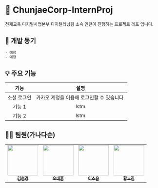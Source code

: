 # 🏢 ChunjaeCorp-InternProj

천재교육 디지털사업본부 디지털러닝팀 소속 인턴이 진행하는 프로젝트 레포 입니다.

## 📝 개발 동기

```sh
- 예정
- 예정
```

## 💡 주요 기능

|기능|설명|
|:---:|:---:|
|소셜 로그인|카카오 계정을 이용해 로그인할 수 있습니다.|
|기능 1|lstm|
|기능 2|lstm|

<!--
## 💻 전체 서버 구조

<img width="1300" alt="전체 서버" src="https://github.com/SP0F0/.github/assets/62829894/06ba3977-6e72-429d-af49-e8a55ebdb02e">

## 💻 포트폴리오 서버 구조

<img width="1357" alt="포트폴리오 서버" src="https://github.com/SP0F0/.github/assets/62829894/79199e99-12db-47ef-9e81-e1a172441a5a">

## 💻 인증 서버 구조

<img width="1345" alt="인증 서버" src="https://github.com/SP0F0/.github/assets/62829894/c97a331d-f289-49cc-9f61-05ef57898352">

## 💻 주식 서버 구조

<img width="1336" alt="주식 서버" src="https://github.com/SP0F0/.github/assets/62829894/6d70d05b-d4a4-441b-8399-a33634b729da">

## 💾 AWS를 활용한 배포 흐름

<img width="1405" alt="배포1" src="https://github.com/SP0F0/.github/assets/62829894/bcc6714e-c801-4ab2-9500-10b123c8698b">


## 💾 Krampoline을 활용한 배포 흐름

<img width="1321" alt="배포2" src="https://github.com/SP0F0/.github/assets/62829894/a4db8007-7d60-4d5f-9266-510616268a59">
-->

## 🧑‍🦲 팀원(가나다순)

<table>
  <tbody>
    <tr>
      <td align="center"><a href="https://github.com/re2panda"><img src="https://github.com/SP0F0/.github/assets/62829894/5b52e275-93ec-4117-9541-42d9ee4d2c6a" width="100px;" alt=""/><br /><sub><b>김현경</b></sub></a><br /></td>
      <td align="center"><a href="https://github.com/keg51051"><img src="https://github.com/SP0F0/.github/assets/62829894/89996fac-c626-44e8-ba10-3dcc17252079" width="100px;" alt=""/><br /><sub><b>오태훈</b></sub></a><br /></td>
      <td align="center"><a href="https://github.com/rosieoh"><img src="https://github.com/ECO-TVY/.github/assets/104690434/69313dae-3288-47d1-aec3-f5314eb32fa3" width="100px;" alt=""/><br /><sub><b>이소윤</b></sub></a><br /></td>
      <td align="center"><a href="https://github.com/h0725j"><img src="https://github.com/SP0F0/.github/assets/62829894/fc0c73b5-3bdc-4edf-8c7f-b7b8eff9bf67" width="100px;" alt=""/><br /><sub><b>황교진</b></sub></a><br /></td>
    </tr>
  </tbody>
</table>
